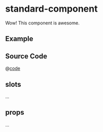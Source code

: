 <script>
import demo from '../../../components/Demo.vue'
import standart from '../../../components/examples/standard-component-doc.vue'
export default {
  components: {
    demo,
    standart
  },
  data() {
    return {comp: standart}
  }
}
</script>

# standard-component

Wow! This component is awesome.

## Example

<demo :componentObject="comp" />

## Source Code

@[code](../../src/components/StandardComponent/StandardComponent.vue)

## slots

...

## props

...
